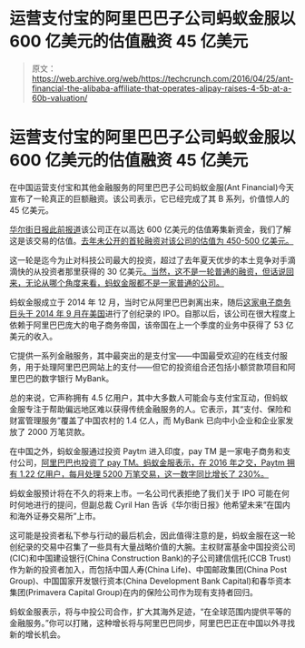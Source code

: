 # 运营支付宝的阿里巴巴子公司蚂蚁金服以 600 亿美元的估值融资 45 亿美元

> 原文：<https://web.archive.org/web/https://techcrunch.com/2016/04/25/ant-financial-the-alibaba-affiliate-that-operates-alipay-raises-4-5b-at-a-60b-valuation/>

# 运营支付宝的阿里巴巴子公司蚂蚁金服以 600 亿美元的估值融资 45 亿美元

在中国运营支付宝和其他金融服务的阿里巴巴子公司蚂蚁金服(Ant Financial)今天宣布了一轮真正的巨额融资。该公司表示，它已经完成了其 B 系列，价值惊人的 45 亿美元。

[华尔街日报此前报道](https://web.archive.org/web/20230322160429/https://techcrunch.com/2016/03/08/alibabas-ant-financial-raising-new-funding-at-60b-valuation-ahead-of-ipo/)该公司正在以高达 600 亿美元的估值筹集新资金，我们了解这是该交易的估值。[去年未公开的首轮融资对该公司的估值为 450-500 亿美元。](https://web.archive.org/web/20230322160429/https://techcrunch.com/2015/07/03/ant-financial-series-a/)

这一轮是迄今为止对科技公司最大的投资，超过了去年夏天优步的本土竞争对手滴滴快的从投资者那里获得的 30 亿美元[。当然，这不是一轮普通的融资，但话说回来，无论从哪个角度来看，蚂蚁金服都不是一家普通的公司。](https://web.archive.org/web/20230322160429/https://techcrunch.com/2015/09/07/uber-confirms-its-raised-1-2b-more-in-china-led-by-baidu-as-rival-didi-kuaidi-gets-3b/)

蚂蚁金服成立于 2014 年 12 月，当时它从阿里巴巴剥离出来，随后[这家电子商务巨头于 2014 年 9 月在美国](https://web.archive.org/web/20230322160429/https://techcrunch.com/2014/09/22/its-official-alibaba-is-the-biggest-ipo-ever/)进行了创纪录的 IPO。自那以后，该公司在很大程度上依赖于阿里巴巴庞大的电子商务帝国，该帝国在上一个季度的业务中获得了 53 亿美元的收入。

它提供一系列金融服务，其中最突出的是支付宝——中国最受欢迎的在线支付服务，用于处理阿里巴巴网站上的支付——但它的投资组合还包括小额贷款项目和阿里巴巴的数字银行 MyBank。

总的来说，它声称拥有 4.5 亿用户，其中大多数人可能会与支付宝互动，但蚂蚁金服专注于帮助偏远地区难以获得传统金融服务的人。它表示，其“支付、保险和财富管理服务”覆盖了中国农村的 1.4 亿人，而 MyBank 已向中小企业和企业家发放了 2000 万笔贷款。

在中国之外，蚂蚁金服通过投资 Paytm 进入印度，pay TM 是一家电子商务和支付公司，[阿里巴巴也投资了 pay TM。蚂蚁金服表示，在 2016 年之交，Paytm 拥有 1.22 亿用户，每月处理 5200 万笔交易，这一数字同比增长了 230%。](https://web.archive.org/web/20230322160429/https://techcrunch.com/2015/09/29/alibaba-increases-its-investment-in-indian-payments-and-commerce-firm-paytm/)

蚂蚁金服预计将在不久的将来上市。一名公司代表拒绝了我们关于 IPO 可能在何时何地进行的提问，但副总裁 Cyril Han 告诉《华尔街日报》他希望未来“在国内和海外证券交易所”上市。

这可能是投资者私下参与行动的最后机会，因此值得注意的是，蚂蚁金服在这一轮创纪录的交易中召集了一些具有大量战略价值的大腕。主权财富基金中国投资公司(CIC)和中国建设银行(China Construction Bank)的子公司建信信托(CCB Trust)作为新的投资者加入，而包括中国人寿(China Life)、中国邮政集团(China Post Group)、中国国家开发银行资本(China Development Bank Capital)和春华资本集团(Primavera Capital Group)在内的保险公司作为现有支持者回归。

蚂蚁金服表示，将与中投公司合作，扩大其海外足迹，“在全球范围内提供平等的金融服务。”你可以打赌，这种增长将与阿里巴巴同步，阿里巴巴正在中国以外寻找新的增长机会。